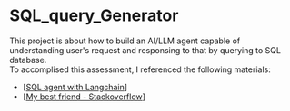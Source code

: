 # SQL_query_Generator
This project is about how to build an AI/LLM agent capable of understanding user's request and responsing to that by querying to SQL database.  
To accomplised this assessment, I referenced the following materials:
- [[SQL agent with Langchain]([https://colab.research.google.com/drive/1jUWgZYoShcfQQOwe1ZQswnz5AmOnf667?usp=sharing](https://python.langchain.com/docs/use_cases/sql/agents?fbclid=IwAR1feCLF6ocWldzjBo8EeJakpzMdkTAMNManyZrYYcc0qpTN5ZUcGUUuP2A_aem_ATlqnACZkWhVpYBZwDfUc-cQ2SB9Ieo8vBASqm0hosw7Db6hURLY_VkJvwgeT4OswS9TWHL0u9ZC8FvJYwf9Ji_p))]
- [[My best friend - Stackoverflow]([https://colab.research.google.com/drive/1jUWgZYoShcfQQOwe1ZQswnz5AmOnf667?usp=sharing](https://stackoverflow.com/))]
